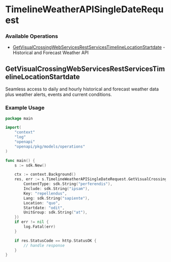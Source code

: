 # TimelineWeatherAPISingleDateRequest

### Available Operations

* [GetVisualCrossingWebServicesRestServicesTimelineLocationStartdate](#getvisualcrossingwebservicesrestservicestimelinelocationstartdate) - Historical and Forecast Weather API

## GetVisualCrossingWebServicesRestServicesTimelineLocationStartdate

Seamless access to daily and hourly historical and forecast weather data plus weather alerts, events and current conditions.

### Example Usage

```go
package main

import(
	"context"
	"log"
	"openapi"
	"openapi/pkg/models/operations"
)

func main() {
    s := sdk.New()

    ctx := context.Background()
    res, err := s.TimelineWeatherAPISingleDateRequest.GetVisualCrossingWebServicesRestServicesTimelineLocationStartdate(ctx, operations.GetVisualCrossingWebServicesRestServicesTimelineLocationStartdateRequest{
        ContentType: sdk.String("perferendis"),
        Include: sdk.String("ipsam"),
        Key: "repellendus",
        Lang: sdk.String("sapiente"),
        Location: "quo",
        Startdate: "odit",
        UnitGroup: sdk.String("at"),
    })
    if err != nil {
        log.Fatal(err)
    }

    if res.StatusCode == http.StatusOK {
        // handle response
    }
}
```
